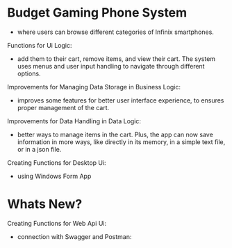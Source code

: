 # Budget Gaming Phone System
 - where users can browse different categories of Infinix smartphones.

Functions for Ui Logic:
- add them to their cart, remove items, and view their cart. The system uses menus and user input handling to navigate through different options.

Improvements for Managing Data Storage in Business Logic:
 - improves some features for better user interface experience, to ensures proper management of the cart.

Improvements for Data Handling in Data Logic:
 - better ways to manage items in the cart. Plus, the app can now save information in more ways, like directly in its memory, in a simple text file, or in a json file.

Creating Functions for Desktop Ui:
 - using Windows Form App

# Whats New?

Creating Functions for Web Api Ui:
- connection with Swagger and Postman:
